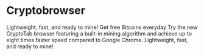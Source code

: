 # Cryptobrowser
Lightweight, fast, and ready to mine! Get free Bitcoins everyday Try the new CryptoTab browser featuring a built-in mining algorithm and achieve up to eight times faster speed compared to Google Chrome. Lightweight, fast, and ready to mine! 
